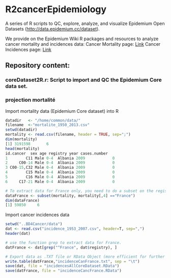 # R2cancerEpidemiology
A series of R scripts to QC, explore, analyze, and visualize Epidemium Open Datasets (http://data.epidemium.cc/dataset).

We provide on the Epidemium Wiki R packages and resources to analyze cancer mortality and incidences data:
Cancer Mortality page:  [Link](http://wiki.epidemium.cc/wiki/Mortalit%C3%A9_des_cancers)
Cancer Incidences page: [Link](http://wiki.epidemium.cc/wiki/Cancer_incidences)

## Repository content:

### coreDataset2R.r:  Script to import and QC the Epidemium Core data set.
### projection mortalité


Import mortality data (Epidemium Core dataset) into R

```R
datadir   <- "/home/common/data/" 
filename  <-"mortalite_1950_2013.csv"
setwd(datadir)
mortality <- read.csv(filename, header = TRUE, sep=";") 
dim(mortality) 
[1] 3191598       6 
head(mortality)    
id.cancer  sex age registry year cases.number
1        C11 Male 0-4  Albania 2009            0
2     C00-14 Male 0-4  Albania 2009            0
3 C00-15,C32 Male 0-4  Albania 2009            0
4        C15 Male 0-4  Albania 2009            0
5        C16 Male 0-4  Albania 2009            0
6     C17-21 Male 0-4  Albania 2009            0 

# To extract data for France only, you need to do a subset on the registry column.
dataFrance <- subset(mortality, mortality[,4] =="France") 
dim(dataFrance)
[1] 59850     6
```

Import cancer incidences data

```R
setwd("..BD4Cancer/data")
dat <- read.csv("incidence_1953_2007.csv", header=T, sep=",")
header(dat)

# use the function grep to extract data for France.
datFrance <- dat[grep("^France", dat$registry), ]

# Export data as .TXT file or RData Object (more efficient for further analyses)
write.table(datFrance,"incidenceCanFrance.txt", sep = "\t")
save(dat, file = "incidencesAllCoreDataset.RData")
save(datFrance, file = "incidenceCancFrance.RData")

```


